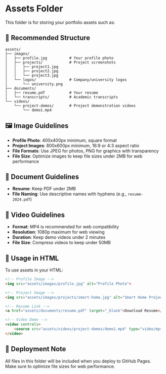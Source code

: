 # Assets Folder

This folder is for storing your portfolio assets such as:

## 📁 Recommended Structure

```
assets/
├── images/
│   ├── profile.jpg          # Your profile photo
│   ├── projects/            # Project screenshots
│   │   ├── project1.jpg
│   │   ├── project2.jpg
│   │   └── project3.jpg
│   └── logos/               # Company/university logos
│       └── university.png
├── documents/
│   ├── resume.pdf           # Your resume
│   └── transcripts/         # Academic transcripts
└── videos/
    └── project-demos/       # Project demonstration videos
        └── demo1.mp4
```

## 🖼️ Image Guidelines

- **Profile Photo**: 400x400px minimum, square format
- **Project Images**: 800x600px minimum, 16:9 or 4:3 aspect ratio
- **File Formats**: Use JPEG for photos, PNG for graphics with transparency
- **File Size**: Optimize images to keep file sizes under 2MB for web performance

## 📄 Document Guidelines

- **Resume**: Keep PDF under 2MB
- **File Naming**: Use descriptive names with hyphens (e.g., `resume-2024.pdf`)

## 🎥 Video Guidelines

- **Format**: MP4 is recommended for web compatibility
- **Resolution**: 1080p maximum for web viewing
- **Duration**: Keep demo videos under 2 minutes
- **File Size**: Compress videos to keep under 50MB

## 🔗 Usage in HTML

To use assets in your HTML:

```html
<!-- Profile Image -->
<img src="assets/images/profile.jpg" alt="Profile Photo">

<!-- Project Image -->
<img src="assets/images/projects/smart-home.jpg" alt="Smart Home Project">

<!-- Resume Link -->
<a href="assets/documents/resume.pdf" target="_blank">Download Resume</a>

<!-- Video Demo -->
<video controls>
    <source src="assets/videos/project-demos/demo1.mp4" type="video/mp4">
</video>
```

## 🚀 Deployment Note

All files in this folder will be included when you deploy to GitHub Pages. Make sure to optimize file sizes for web performance.
